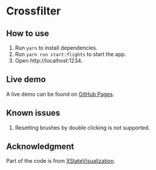 # Crossfilter

## How to use

1. Run `yarn` to install dependencies.
2. Run `yarn run start:flights` to start the app.
3. Open http://localhost:1234.

## Live demo

A live demo can be found on [GitHub Pages](https://biggerhao.github.io/widgets/crossfilter/).

## Known issues

1. Resetting brushes by double clicking is not supported.

## Acknowledgment

Part of the code is from [XStateVisualization](https://github.com/GiovFiordeponti/XStateVisualization).
